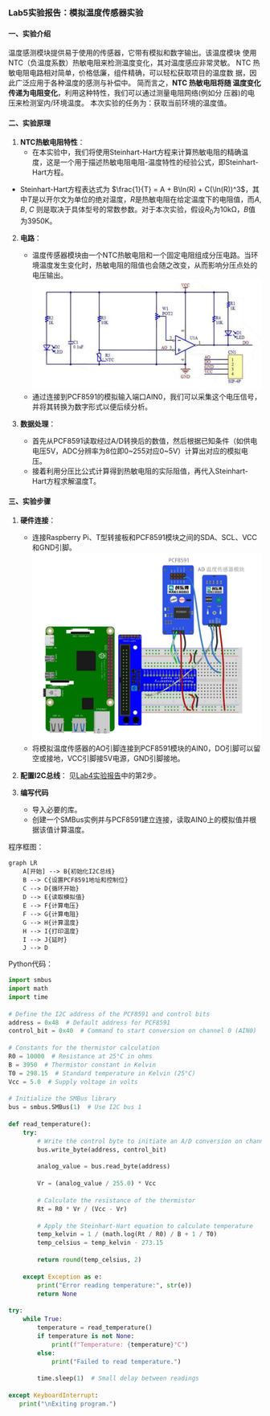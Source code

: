 ### Lab5实验报告：模拟温度传感器实验

#### 一、实验介绍
温度感测模块提供易于使用的传感器，它带有模拟和数字输出。该温度模块
使用 NTC（负温度系数）热敏电阻来检测温度变化，其对温度感应非常灵敏。
NTC 热敏电阻电路相对简单，价格低廉，组件精确，可以轻松获取项目的温度数
据，因此广泛应用于各种温度的感测与补偿中。 简而言之，**NTC 热敏电阻将随
温度变化传递为电阻变化**，利用这种特性，我们可以通过测量电阻网络(例如分
压器)的电压来检测室内/环境温度。
本次实验的任务为：获取当前环境的温度值。


#### 二、实验原理
1. **NTC热敏电阻特性**：
   - 在本实验中，我们将使用Steinhart-Hart方程来计算热敏电阻的精确温度，这是一个用于描述热敏电阻电阻-温度特性的经验公式，即Steinhart-Hart方程。
  -  Steinhart-Hart方程表达式为 $\frac{1}{T} = A + B\ln(R) + C(\ln(R))^3$，其中$T$是以开尔文为单位的绝对温度，$R$是热敏电阻在给定温度下的电阻值，而$A$, $B$, $C$ 则是取决于具体型号的常数参数。对于本次实验，假设$R_0$为10kΩ，$B$值为3950K。

2. **电路**：
   - 温度传感器模块由一个NTC热敏电阻和一个固定电阻组成分压电路。当环境温度发生变化时，热敏电阻的阻值也会随之改变，从而影响分压点处的电压输出。
    ![alt text](image-7.png)
   - 通过连接到PCF8591的模拟输入端口AIN0，我们可以采集这个电压信号，并将其转换为数字形式以便后续分析。

3. **数据处理**：
   - 首先从PCF8591读取经过A/D转换后的数值，然后根据已知条件（如供电电压5V，ADC分辨率为8位即0~255对应0~5V）计算出对应的模拟电压。
   - 接着利用分压比公式计算得到热敏电阻的实际阻值，再代入Steinhart-Hart方程求解温度T。

#### 三、实验步骤
1. **硬件连接**：
   - 连接Raspberry Pi、T型转接板和PCF8591模块之间的SDA、SCL、VCC和GND引脚。![alt text](image-8.png)
   - 将模拟温度传感器的AO引脚连接到PCF8591模块的AIN0，DO引脚可以留空或接地，VCC引脚接5V电源，GND引脚接地。

2. **配置I2C总线**：
  见[Lab4实验报告](lab4.md)中的第2步。

3. **编写代码**
   - 导入必要的库。
   - 创建一个SMBus实例并与PCF8591建立连接，读取AIN0上的模拟值并根据该值计算温度。

程序框图：
```mermaid
graph LR
    A[开始] --> B{初始化I2C总线}
    B --> C{设置PCF8591地址和控制位}
    C --> D{循环开始}
    D --> E{读取模拟值}
    E --> F{计算电压}
    F --> G{计算电阻}
    G --> H{计算温度}
    H --> I{打印温度}
    I --> J{延时}
    J --> D
```
Python代码：

```python
import smbus
import math
import time

# Define the I2C address of the PCF8591 and control bits
address = 0x48  # Default address for PCF8591
control_bit = 0x40  # Command to start conversion on channel 0 (AIN0)

# Constants for the thermistor calculation
R0 = 10000  # Resistance at 25°C in ohms
B = 3950  # Thermistor constant in Kelvin
T0 = 298.15  # Standard temperature in Kelvin (25°C)
Vcc = 5.0  # Supply voltage in volts

# Initialize the SMBus library
bus = smbus.SMBus(1)  # Use I2C bus 1

def read_temperature():
    try:
        # Write the control byte to initiate an A/D conversion on channel 0
        bus.write_byte(address, control_bit)
        
        analog_value = bus.read_byte(address)
        
        Vr = (analog_value / 255.0) * Vcc
        
        # Calculate the resistance of the thermistor
        Rt = R0 * Vr / (Vcc - Vr)
        
        # Apply the Steinhart-Hart equation to calculate temperature
        temp_kelvin = 1 / (math.log(Rt / R0) / B + 1 / T0)
        temp_celsius = temp_kelvin - 273.15
        
        return round(temp_celsius, 2)
    
    except Exception as e:
        print("Error reading temperature:", str(e))
        return None

try:
    while True:
        temperature = read_temperature()
        if temperature is not None:
            print(f"Temperature: {temperature}°C")
        else:
            print("Failed to read temperature.")
        
        time.sleep(1)  # Small delay between readings

except KeyboardInterrupt:
   print("\nExiting program.")
```
